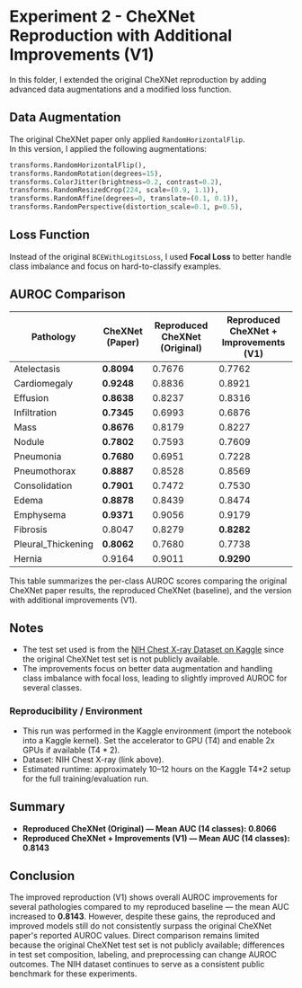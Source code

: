 # Experiment 2 - CheXNet Reproduction with Additional Improvements (V1)

In this folder, I extended the original CheXNet reproduction by adding advanced data augmentations and a modified loss function.

## Data Augmentation

The original CheXNet paper only applied `RandomHorizontalFlip`.  
In this version, I applied the following augmentations:

```python
transforms.RandomHorizontalFlip(),
transforms.RandomRotation(degrees=15),
transforms.ColorJitter(brightness=0.2, contrast=0.2),
transforms.RandomResizedCrop(224, scale=(0.9, 1.1)),  
transforms.RandomAffine(degrees=0, translate=(0.1, 0.1)),
transforms.RandomPerspective(distortion_scale=0.1, p=0.5),
````

## Loss Function

Instead of the original `BCEWithLogitsLoss`, I used **Focal Loss** to better handle class imbalance and focus on hard-to-classify examples.

## AUROC Comparison

| Pathology           | CheXNet (Paper) | Reproduced CheXNet (Original) | Reproduced CheXNet + Improvements (V1) |
| ------------------- | --------------- | ----------------------------- | -------------------------------------- |
| Atelectasis         | **0.8094**      | 0.7676                        | 0.7762                                 |
| Cardiomegaly        | **0.9248**      | 0.8836                        | 0.8921                                 |
| Effusion            | **0.8638**      | 0.8237                        | 0.8316                                 |
| Infiltration        | **0.7345**      | 0.6993                        | 0.6876                                 |
| Mass                | **0.8676**      | 0.8179                        | 0.8227                                 |
| Nodule              | **0.7802**      | 0.7593                        | 0.7609                                 |
| Pneumonia           | **0.7680**      | 0.6951                        | 0.7228                                 |
| Pneumothorax        | **0.8887**      | 0.8528                        | 0.8569                                 |
| Consolidation       | **0.7901**      | 0.7472                        | 0.7530                                 |
| Edema               | **0.8878**      | 0.8439                        | 0.8474                                 |
| Emphysema           | **0.9371**      | 0.9056                        | 0.9179                                 |
| Fibrosis            | 0.8047          | 0.8279                        | **0.8282**                             |
| Pleural\_Thickening | **0.8062**      | 0.7680                        | 0.7738                                 |
| Hernia              | 0.9164          | 0.9011                        | **0.9290**                             |

This table summarizes the per-class AUROC scores comparing the original CheXNet paper results, the reproduced CheXNet (baseline), and the version with additional improvements (V1).

## Notes

* The test set used is from the [NIH Chest X-ray Dataset on Kaggle](https://www.kaggle.com/datasets/nih-chest-xrays/data) since the original CheXNet test set is not publicly available.
* The improvements focus on better data augmentation and handling class imbalance with focal loss, leading to slightly improved AUROC for several classes.

### Reproducibility / Environment

- This run was performed in the Kaggle environment (import the notebook into a Kaggle kernel). Set the accelerator to GPU (T4) and enable 2x GPUs if available (T4 * 2).
- Dataset: NIH Chest X-ray (link above).
- Estimated runtime: approximately 10–12 hours on the Kaggle T4*2 setup for the full training/evaluation run.

## Summary

- **Reproduced CheXNet (Original) — Mean AUC (14 classes): 0.8066**
- **Reproduced CheXNet + Improvements (V1) — Mean AUC (14 classes): 0.8143**

## Conclusion

The improved reproduction (V1) shows overall AUROC improvements for several pathologies compared to my reproduced baseline — the mean AUC increased to **0.8143**. However, despite these gains, the reproduced and improved models still do not consistently surpass the original CheXNet paper's reported AUROC values. Direct comparison remains limited because the original CheXNet test set is not publicly available; differences in test set composition, labeling, and preprocessing can change AUROC outcomes. The NIH dataset continues to serve as a consistent public benchmark for these experiments.

